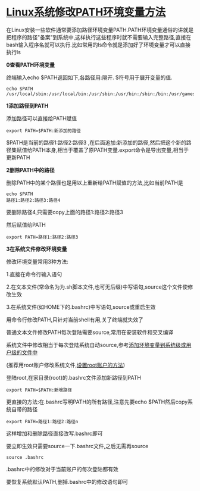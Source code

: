 # [Linux系统修改PATH环境变量方法](https://www.cnblogs.com/cursorhu/p/5806596.html)

在Linux安装一些软件通常要添加路径环境变量PATH.PATH环境变量通俗的讲就是把程序的路径"备案"到系统中,这样执行这些程序时就不需要输入完整路径,直接在bash输入程序名就可以执行.比如常用的ls命令就是添加好了环境变量才可以直接执行ls

**0查看PATH环境变量**

终端输入echo $PATH返回如下,各路径用:隔开. $符号用于展开变量的值.

```
echo $PATH
/usr/local/sbin:/usr/local/bin:/usr/sbin:/usr/bin:/sbin:/bin:/usr/games:/usr/local/games
```

**1添加路径到PATH**

添加路径可以直接给PATH赋值

```
export PATH=$PATH:新添加的路径
```

$PATH是当前的路径1:路径2:路径3 ,在后面追加:新添加的路径,然后把这个新的路径集赋值给PATH本身,相当于覆盖了原PATH变量.export命令是导出变量,相当于更新PATH

**2删除PATH中的路径**

删除PATH中的某个路径也是用以上重新给PATH赋值的方法,比如当前PATH是

```
echo $PATH
路径1:路径2:路径3:路径4
```

要删除路径4,只需要copy上面的路径1:路径2:路径3

然后赋值给PATH

```
export PATH=路径1:路径2:路径3
```

**3在系统文件修改环境变量**

修改环境变量常用3种方法:

1.直接在命令行输入语句

2.在文本文件(常命名为为.sh脚本文件,也可无后缀)中写语句,source这个文件使修改生效

3.在系统文件(如HOME下的.bashrc)中写语句,source或重启生效

用命令行修改PATH,只针对当前shell有用,关了终端就失效了

普通文本文件修改PATH每次登陆需要source,常用在安装软件和交叉编译

系统文件中修改相当于每次登陆系统自动source,参考[添加环境变量到系统级或用户级的文件中](http://blog.csdn.net/netwalk/article/details/9455893)

(推荐用root账户修改系统文件,[设置root账户的方法](http://www.cnblogs.com/cursorhu/p/5803072.html))

登陆root,在家目录(root)的.bashrc文件添加新路径到PATH

```
export PATH=$PATH:新增路径
```

更直接的方法:在.bashrc写明PATH的所有路径,注意先要echo $PATH然后copy系统自带的路径

```
export PATH=路径1:路径2:路径n
```

这样增加和删除路径直接改写.bashrc即可

要立即生效只需要source一下.bashrc文件,之后无需再source 

```
source .bashrc
```

.bashrc中的修改对于当前账户的每次登陆都有效

要恢复系统默认PATH,删掉.bashrc中的修改语句即可
